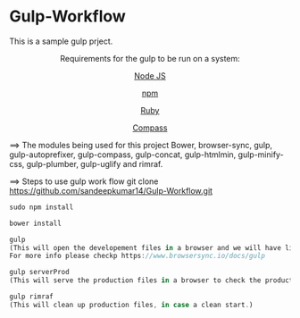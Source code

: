 # Gulp-Workflow
This is a sample gulp prject.
<p align="center">Requirements for the gulp to be run on a system:</p>
<p align="center"><a href="https://nodejs.org/">Node JS</a></p>
<p align="center"><a href=https://www.npmjs.com/">npm</a></p>
<p align="center"><a href="https://www.ruby-lang.org/">Ruby</a></p>
<p align="center"><a href="compass-style.org/">Compass</a></p>

==> The modules being used for this project
Bower, browser-sync, gulp, gulp-autoprefixer, gulp-compass, gulp-concat, gulp-htmlmin, gulp-minify-css, gulp-plumber, gulp-uglify and rimraf.

==> Steps to use gulp work flow
git clone https://github.com/sandeepkumar14/Gulp-Workflow.git



```js
sudo npm install

bower install

gulp
(This will open the developement files in a browser and we will have live reload functionalities, not even in browser, also in mobile devices if it connect to same wifi connection. 
For more info please checkp https://www.browsersync.io/docs/gulp

gulp serverProd
(This will serve the production files in a browser to check the production files work fine.)

gulp rimraf
(This will clean up production files, in case a clean start.)
